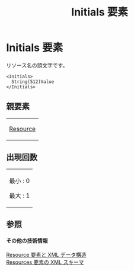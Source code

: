 ﻿---
title: Initials 要素
TOCTitle: Initials 要素
ms:assetid: bd3a91f2-7240-40c0-b14f-122ba549e7ea
ms:mtpsurl: https://msdn.microsoft.com/ja-jp/library/Bb968658(v=office.12)
ms:contentKeyID: 16745766
ms.date: 06/30/2008
mtps_version: v=office.12
ms.translationtype: HT
---

# Initials 要素

リソース名の頭文字です。

    <Initials>
      String(512)Value
    </Initials>

## 親要素

<table>
<colgroup>
<col style="width: 100%" />
</colgroup>
<tbody>
<tr class="odd">
<td><p><a href="resource-element.md">Resource</a></p></td>
</tr>
</tbody>
</table>


## 出現回数


<table>
<colgroup>
<col style="width: 100%" />
</colgroup>
<tbody>
<tr class="odd">
<td><p>最小 : 0</p>
<p>最大 : 1</p></td>
</tr>
</tbody>
</table>


## 参照

#### その他の技術情報

[Resource 要素と XML データ構造](resource-elements-and-xml-structure.md)  
[Resources 要素の XML スキーマ](xml-schema-for-the-resources-element.md)

